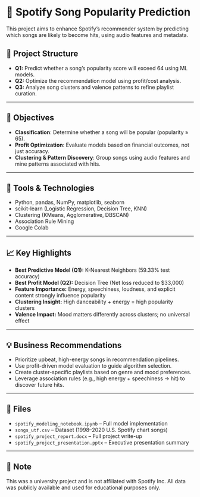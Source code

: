 # 🎵 Spotify Song Popularity Prediction

This project aims to enhance Spotify’s recommender system by predicting which songs are likely to become hits, using audio features and metadata. 

## 📁 Project Structure

- **Q1:** Predict whether a song’s popularity score will exceed 64 using ML models.
- **Q2:** Optimize the recommendation model using profit/cost analysis.
- **Q3:** Analyze song clusters and valence patterns to refine playlist curation.

---

## 🧠 Objectives

- **Classification**: Determine whether a song will be popular (popularity ≥ 65).
- **Profit Optimization**: Evaluate models based on financial outcomes, not just accuracy.
- **Clustering & Pattern Discovery**: Group songs using audio features and mine patterns associated with hits.

---

## 🔧 Tools & Technologies

- Python, pandas, NumPy, matplotlib, seaborn
- scikit-learn (Logistic Regression, Decision Tree, KNN)
- Clustering (KMeans, Agglomerative, DBSCAN)
- Association Rule Mining
- Google Colab 

---

## 📈 Key Highlights

- **Best Predictive Model (Q1):** K-Nearest Neighbors (59.33% test accuracy)
- **Best Profit Model (Q2):** Decision Tree (Net loss reduced to $33,000)
- **Feature Importance:** Energy, speechiness, loudness, and explicit content strongly influence popularity
- **Clustering Insight:** High danceability + energy = high popularity clusters
- **Valence Impact:** Mood matters differently across clusters; no universal effect

---

## 💡 Business Recommendations

- Prioritize upbeat, high-energy songs in recommendation pipelines.
- Use profit-driven model evaluation to guide algorithm selection.
- Create cluster-specific playlists based on genre and mood preferences.
- Leverage association rules (e.g., high energy + speechiness → hit) to discover future hits.

---

## 📂 Files

- `spotify_modeling_notebook.ipynb` – Full model implementation
- `songs_utf.csv` – Dataset (1998–2020 U.S. Spotify chart songs)
- `spotify_project_report.docx` – Full project write-up
- `spotify_project_presentation.pptx` – Executive presentation summary

---

## 📌 Note

This was a university project and is not affiliated with Spotify Inc. All data was publicly available and used for educational purposes only.
